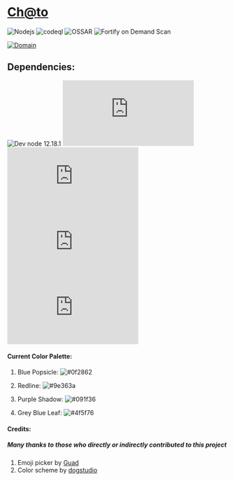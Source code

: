 <h1><a href="https://ch-to.herokuapp.com">Ch@to</a></h1>

![Nodejs](https://github.com/AranNomante/Ch-to/workflows/Node.js%20CI/badge.svg)
![codeql](https://github.com/AranNomante/Ch-to/workflows/CodeQL/badge.svg)
![OSSAR](https://github.com/AranNomante/Ch-to/workflows/OSSAR/badge.svg)
![Fortify on Demand Scan](https://github.com/AranNomante/Ch-to/workflows/Fortify%20on%20Demand%20Scan/badge.svg)
<!--![codeql](https://github.com/AranNomante/Ch-to/workflows/Codacy%20Security%20Scan/badge.svg)-->

<a href="https://ch-to.herokuapp.com"> 
  
  ![Domain](https://img.shields.io/badge/Active%20Domain-ch--to-green?style=for-the-badge&logo=Heroku)
</a>
  
<h2>Dependencies:</h2>

![Dev node 12.18.1](https://img.shields.io/badge/Dev%20node-12.18.1-blue?logo=Node.js)
![express ^4.17.1](https://img.shields.io/badge/express-^4.17.1-blue?logo=Node.js)
![express rate limit](https://img.shields.io/badge/express%20rate%20limit-^5.2.3-blue?logo=Node.js)
![helmet ^4.2.0](https://img.shields.io/badge/helmet-^4.2.0-blue?logo=Node.js)
![socket.io ^3.0.4](https://img.shields.io/badge/socket.io-^3.0.4-blue?logo=Node.js)


<h4>Current Color Palette:</h4>

<ol>
  
<li>
  
  Blue Popsicle: ![#0f2862](https://via.placeholder.com/15/0f2862/000000?text=+) 
  
</li>

<li>
  
  Redline: ![#9e363a](https://via.placeholder.com/15/9e363a/000000?text=+) 

</li>

<li>
  
  Purple Shadow: ![#091f36](https://via.placeholder.com/15/091f36/000000?text=+) 

</li>

<li>
  
  Grey Blue Leaf: ![#4f5f76](https://via.placeholder.com/15/4f5f76/000000?text=+) 

</li>
</ol>

<h4>Credits:</h4>

<h5>Many thanks to those who directly or indirectly contributed to this project</h5>

<ol>
  <li>Emoji picker by <a href="https://github.com/Guad/simple-emoji-picker">Guad</a></li>
  <li>Color scheme by <a href="https://dogstudio.co/">dogstudio</a></li>
</ol>
